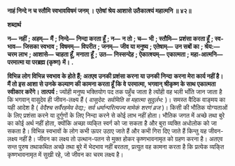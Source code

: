**नाहं निन्दे न च स्तौमि स्वभावविषमं जनम् ।** **एतेषां श्रेय आशासे उतैकात्श्यं महात्मनि ॥ ४२॥** 

**शब्दार्थ** 

**न—** **नहीं** **; अहम्—** **मैं** **; निन्दे—** **निन्दा करता हूँ** **; न—** **न तो** **; च—** **भी** **; स्तौमि—** **प्रशंसा करता हूँ** **; स्व-भाव—** **जिसका स्वभाव** **;** **विषमम्—** **विपरीत** **; जनम्—** **जीव या मनुष्य** **; एतेषाम्—** **उन सबों का** **; श्रेय:—** **चरम लाभ** **; आशासे—** **चाहता हूँ, मनाता हूँ** **;** **उत—** **निस्सन्देह** **; ऐकात्श्यम्—** **एकात्मता** **; महा-आत्मनि—** **परमात्मा या परब्रह्म (कृष्ण) में।** **.** 

**विभिन्न लोग विभिन्न स्वभाव के होते हैं; अतएव उनकी प्रशंसा करना या उनकी निन्दा** **करना मेरा कार्य नहीं है। मैं तो इस आशा से उनके कल्याण की कामना करता हूँ कि वे** **परमात्मा, भगवान् श्रीकृष्ण के साथ एकात्मता स्वीकार करेंगे।** **तात्पर्य :** ज्योंही मनुष्य भक्तियोग पद तक पहुँच जाता है त्योंही वह भली भाँति जान जाता है कि भगवान् वासुदेव ही जीवन-लक्ष्य हैं ( *वासुदेव: सर्वमिति स महात्मा सुदुर्लभ:* )। समस्त वैदिक वाङ्मय का यही आदेश है ( *वेदैश्च सर्वैरहमेव वेद्य:; सर्व धर्मान्परित्यज्य मामेकं शरणं व्रज* )। किसी की भौतिक योग्यताओं के लिए प्रशंसा करने या दुर्गुणों के लिए निन्दा करने से कोई लाभ नहीं होता। भौतिक जगत में अच्छे तथा बुरे का कोई अर्थ नहीं होता, क्योंकि अच्छा व्यकि्त स्वर्ग को जा सकता है और बुरा व्यक्ति अधोलोक को जा सकता है। विभिन्न स्वभावों के लोग कभी ऊपर उठाए जाते हैं और कभी गिरा दिए जाते हैं किन्तु यह जीवन-लक्ष्य नहीं है। जीवन का लक्ष्य तो उत्थान-पतन से मुक्त होकर कृष्णभावनामृत को ग्रहण करना है। अतएव सन्त पुरुष तथाकथित अच्छे तथा बुरे में भेदभाव नहीं बरतता, प्रत्युत वह कामना करता है कि प्रत्येक व्यकि्त कृष्णभावनामृत में सुखी रहे, जो जीवन का चरम लक्ष्य है।  